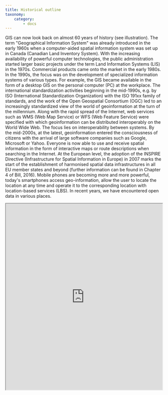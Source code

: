 ```yaml
---
title: Historical outline
taxonomy:
    category:
        - docs
---
```

GIS can now look back on almost 60 years of history (see illustration). The term "Geographical Information System" was already introduced in the early 1960s when a computer-aided spatial information system was set up in Canada (Canadian Land Inventory System). With the increasing availability of powerful computer technologies, the public administration started larger basic projects under the term Land Information Systems (LIS) in the 1970s. Commercial products came onto the market in the early 1980s. In the 1990s, the focus was on the development of specialized information systems of various types. For example, the GIS became available in the form of a desktop GIS on the personal computer (PC) at the workplace. The international standardization activities beginning in the mid-1990s, e.g. by ISO (International Standardization Organization) with the ISO 191xx family of standards, and the work of the Open Geospatial Consortium (OGC) led to an increasingly standardized view of the world of geoinformation at the turn of the millennium. Along with the rapid spread of the Internet, web services such as WMS (Web Map Service) or WFS (Web Feature Service) were specified with which geoinformation can be distributed interoperably on the World Wide Web. The focus lies on interoperability between systems. By the mid-2000s, at the latest, geoinformation entered the consciousness of citizens with the arrival of large software companies such as Google, Microsoft or Yahoo. Everyone is now able to use and receive spatial information in the form of interactive maps or route descriptions when searching in the Internet. At the European level, the adoption of the INSPIRE Directive (Infrastructure for Spatial Information in Europe) in 2007 marks the start of the establishment of harmonised spatial data infrastructures in all EU member states and beyond (further information can be found in Chapter 4 of Bill, 2016). Mobile phones are becoming more and more powerful, today's smartphones access geo-information, allow the user to locate the location at any time and operate it to the corresponding location with location-based services (LBS). In recent years, we have encountered open data in various places.
<iframe src="https://www.opengeoedu.de/gis-timeline-en.html" style="width:100%; height: 600px"></iframe>
